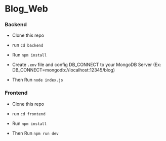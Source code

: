 # Blog_Web

### Backend 

- Clone this repo

- run <code>cd backend</code>
  
- Run <code>npm install</code>

- Create <code>.env</code> file and config DB_CONNECT to your MongoDB Server
(Ex: DB_CONNECT=mongodb://localhost:12345/blog) 

- Then Run <code>node index.js</code>

### Frontend 

- Clone this repo

- run <code>cd frontend</code>
  
- Run <code>npm install</code>

- Then Run <code>npm run dev</code>
